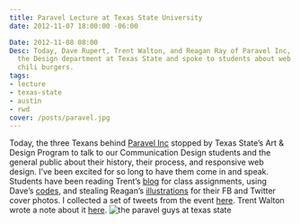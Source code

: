 ```yaml
---
title: Paravel Lecture at Texas State University
date: 2012-11-07 18:00:00 -06:00

Date: 2012-11-08 08:00
Desc: Today, Dave Rupert, Trent Walton, and Reagan Ray of Paravel Inc, stopped by
  the Design department at Texas State and spoke to students about web design. And
  chili burgers.
tags:
- lecture
- texas-state
- austin
- rwd
cover: /posts/paravel.jpg
---
```


Today, the three Texans behind <a href="https://www.paravelinc.com">Paravel Inc</a> stopped by Texas State’s Art &amp; Design Program to talk to our Communication Design students and the general public about their history, their process, and responsive web design. I’ve been excited for so long to have them come in and speak. Students have been reading Trent’s <a href="https://www.trentwalton.com">blog</a> for class assignments, using Dave’s <a href="https://github.com/davatron5000">codes</a>, and stealing Reagan’s <a href="https://reaganray.com/">illustrations</a> for their FB and Twitter cover photos.
I collected a set of tweets from the event <a href="https://storify.com/samkap/paravel-lecture-texas-state-university" target="_blank">here</a>. Trent Walton wrote a note about it <a href="https://trentwalton.com/2012/11/08/thank-you-texas-state/" target="_blank">here</a>.
<img src="{{ base.url }}/static/img/posts/paravel.jpg" alt="the paravel guys at texas state">

